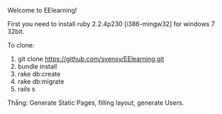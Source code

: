 Welcome to EElearning!

First you need to install ruby 2.2.4p230 [i386-mingw32] for windows 7 32bit.

To clone:
1) git clone https://github.com/svensy/EElearning.git
2) bundle install
3) rake db:create
4) rake db:migrate
5) rails s 

Thắng: Generate Static Pages, filling layout, generate Users.